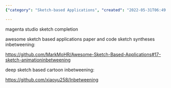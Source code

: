 ```yaml
---
{"category": "Sketch-based Applications", "created": "2022-05-31T06:49:53.000Z", "date": "2022-05-31 06:49:53", "description": "Sketch-based applications leverage AI technology to transform and bring life to sketches through completion and animation, exemplified by Magenta Studio and Inbetweening.", "modified": "2022-08-18T16:26:08.401Z", "tags": ["AI", "animation", "image generation", "sketch"], "title": "Sketch based applications"}

---
```


magenta studio sketch completion

awesome sketch based applications paper and code sketch syntheses inbetweening:

https://github.com/MarkMoHR/Awesome-Sketch-Based-Applications#17-sketch-animationinbetweening

deep sketch based cartoon inbetweening:

https://github.com/xiaoyu258/Inbetweening
